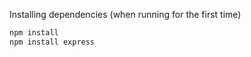 Installing dependencies (when running for the first time)
```bash
npm install
npm install express
```